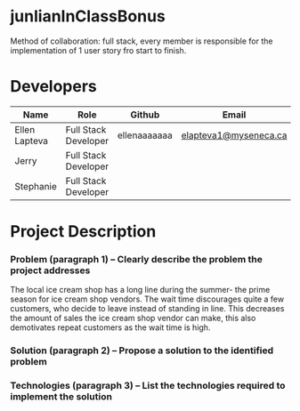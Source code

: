 # junlianInClassBonus

Method of collaboration: full stack, every member is responsible for the implementation of 1 user story fro start to finish.

# Developers

| Name          | Role          |   Github           |Email |
| ------------- | ------------- | -------------|-----------------------|
| Ellen Lapteva | Full Stack Developer  | ellenaaaaaaa       | elapteva1@myseneca.ca |
| Jerry   | Full Stack Developer  |      |  |
| Stephanie   | Full Stack Developer  |      | |


# Project Description

### Problem (paragraph 1) – Clearly describe the problem the project addresses
The local ice cream shop has a long line during the summer- the prime season for ice cream shop vendors. The wait time discourages quite a few customers, who decide to leave instead of standing in line. This decreases the amount of sales the ice cream shop vendor can make, this also demotivates repeat customers as the wait time is high.   

### Solution (paragraph 2) – Propose a solution to the identified problem


### Technologies (paragraph 3) – List the technologies required to implement the solution


